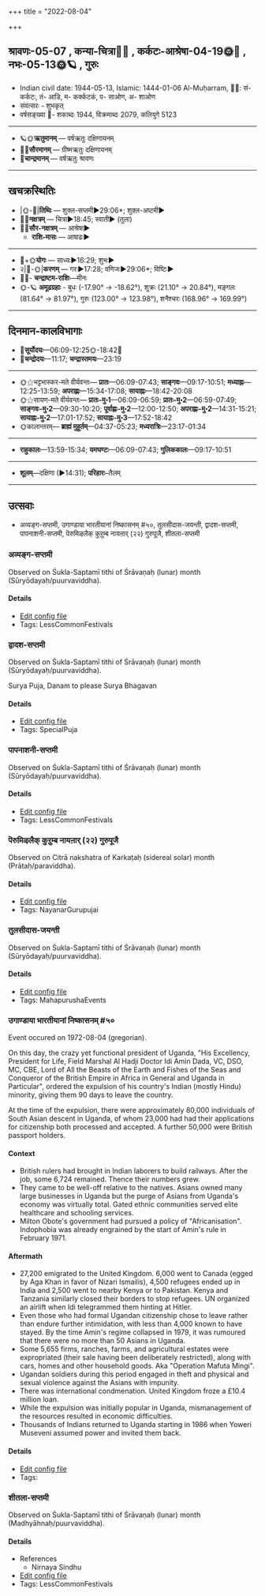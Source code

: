 +++
title = "2022-08-04"

+++
## श्रावणः-05-07  ,  कन्या-चित्रा🌛🌌  ,  कर्कटः-आश्रेषा-04-19🌞🌌  ,  नभः-05-13🌞🪐  ,  गुरुः
- Indian civil date: 1944-05-13, Islamic: 1444-01-06 Al-Muḥarram, 🌌🌞: सं- कर्कटः, तं- आडि, म- कर्क्कटकं, प- साओण, अ- शाओण
- संवत्सरः - शुभकृत्
- वर्षसङ्ख्या 🌛- शकाब्दः 1944, विक्रमाब्दः 2079, कलियुगे 5123
___________________
- 🪐🌞**ऋतुमानम्** — वर्षऋतुः दक्षिणायनम्
- 🌌🌞**सौरमानम्** — ग्रीष्मऋतुः दक्षिणायनम्
- 🌛**चान्द्रमानम्** — वर्षऋतुः श्रावणः
___________________


## खचक्रस्थितिः
- |🌞-🌛|**तिथिः** — शुक्ल-सप्तमी►29:06*; शुक्ल-अष्टमी►  
- 🌌🌛**नक्षत्रम्** — चित्रा►18:45; स्वाती► (तुला)  
- 🌌🌞**सौर-नक्षत्रम्** — आश्रेषा►  
  - **राशि-मासः** — आषाढः► 
___________________
- 🌛+🌞**योगः** — साध्यः►16:29; शुभः►  
- २|🌛-🌞|**करणम्** — गरः►17:28; वणिजः►29:06*; विष्टिः►  
- 🌌🌛- **चन्द्राष्टम-राशिः**—मीनः  
- 🌞-🪐 **अमूढग्रहाः** - बुधः (-17.90° → -18.62°), शुक्रः (21.10° → 20.84°), मङ्गलः (81.64° → 81.97°), गुरुः (123.00° → 123.98°), शनैश्चरः (168.96° → 169.99°)
___________________


## दिनमान-कालविभागाः
- 🌅**सूर्योदयः**—06:09-12:25🌞️-18:42🌇  
- 🌛**चन्द्रोदयः**—11:17; **चन्द्रास्तमयः**—23:19  
___________________
- 🌞⚝भट्टभास्कर-मते वीर्यवन्तः— **प्रातः**—06:09-07:43; **साङ्गवः**—09:17-10:51; **मध्याह्नः**—12:25-13:59; **अपराह्णः**—15:34-17:08; **सायाह्नः**—18:42-20:08  
- 🌞⚝सायण-मते वीर्यवन्तः— **प्रातः-मु॰1**—06:09-06:59; **प्रातः-मु॰2**—06:59-07:49; **साङ्गवः-मु॰2**—09:30-10:20; **पूर्वाह्णः-मु॰2**—12:00-12:50; **अपराह्णः-मु॰2**—14:31-15:21; **सायाह्नः-मु॰2**—17:01-17:52; **सायाह्नः-मु॰3**—17:52-18:42  
- 🌞कालान्तरम्— **ब्राह्मं मुहूर्तम्**—04:37-05:23; **मध्यरात्रिः**—23:17-01:34  
___________________
- **राहुकालः**—13:59-15:34; **यमघण्टः**—06:09-07:43; **गुलिककालः**—09:17-10:51  
___________________
- **शूलम्**—दक्षिणा (►14:31); **परिहारः**–तैलम्  
___________________

## उत्सवाः
- अव्यङ्ग-सप्तमी, उगाण्डाया भारतीयानां निष्कासनम् #५०, तुलसीदास-जयन्ती, द्वादश-सप्तमी, पापनाशनी-सप्तमी, पॆरुमिऴलैक् कुऱुम्ब नायऩार् (२२) गुरुपूजै, शीतला-सप्तमी
### अव्यङ्ग-सप्तमी

Observed on Śukla-Saptamī tithi of Śrāvaṇaḥ (lunar) month (Sūryōdayaḥ/puurvaviddha). 



#### Details
- [Edit config file](https://github.com/jyotisham/adyatithi/blob/master/general/lunar_month/tithi/05/07/avyaGga-saptamI.toml)
- Tags: LessCommonFestivals


### द्वादश-सप्तमी

Observed on Śukla-Saptamī tithi of Śrāvaṇaḥ (lunar) month (Sūryōdayaḥ/puurvaviddha). 

Surya Puja, Danam to please Surya Bhagavan

#### Details
- [Edit config file](https://github.com/jyotisham/adyatithi/blob/master/general/lunar_month/tithi/05/07/dvAdaza-saptamI.toml)
- Tags: SpecialPuja


### पापनाशनी-सप्तमी

Observed on Śukla-Saptamī tithi of Śrāvaṇaḥ (lunar) month (Sūryōdayaḥ/puurvaviddha). 



#### Details
- [Edit config file](https://github.com/jyotisham/adyatithi/blob/master/general/lunar_month/tithi/05/07/pApanAzanI~saptamI.toml)
- Tags: LessCommonFestivals


### पॆरुमिऴलैक् कुऱुम्ब नायऩार् (२२) गुरुपूजै

Observed on Citrā nakshatra of Karkaṭaḥ (sidereal solar) month (Prātaḥ/paraviddha). 



#### Details
- [Edit config file](https://github.com/jyotisham/adyatithi/blob/master/mahApuruSha/nAyanAr/sidereal_solar_month/nakshatra/04/14/perumizhalaik_kur2umba_nAyan2Ar_%2822%29_gurupUjai.toml)
- Tags: NayanarGurupujai


### तुलसीदास-जयन्ती

Observed on Śukla-Saptamī tithi of Śrāvaṇaḥ (lunar) month (Sūryōdayaḥ/puurvaviddha). 



#### Details
- [Edit config file](https://github.com/jyotisham/adyatithi/blob/master/mahApuruSha/vaiShNava-misc/lunar_month/tithi/05/07/tulasIdAsa~jayantI.toml)
- Tags: MahapurushaEvents


### उगाण्डाया भारतीयानां निष्कासनम् #५०

Event occured on 1972-08-04 (gregorian). 

On this day, the crazy yet functional president of Uganda, "His Excellency, President for Life, Field Marshal Al Hadji Doctor Idi Amin Dada, VC, DSO, MC, CBE, Lord of All the Beasts of the Earth and Fishes of the Seas and Conqueror of the British Empire in Africa in General and Uganda in Particular", ordered the expulsion of his country's Indian (mostly Hindu) minority, giving them 90 days to leave the country.

At the time of the expulsion, there were approximately 80,000 individuals of South Asian descent in Uganda, of whom 23,000 had had their applications for citizenship both processed and accepted. A further 50,000 were British passport holders.

#### Context
- British rulers had brought in Indian laborers to build railways. After the job, some 6,724 remained. Thence their numbers grew. 
- They came to be well-off relative to the natives. Asians owned many large businesses in Uganda but the purge of Asians from Uganda's economy was virtually total. Gated ethnic communities served elite healthcare and schooling services.
- Milton Obote's government had pursued a policy of "Africanisation". Indophobia was already engrained by the start of Amin's rule in February 1971.

#### Aftermath
- 27,200 emigrated to the United Kingdom. 6,000 went to Canada (egged by Aga Khan in favor of Nizari Ismailis), 4,500 refugees ended up in India and 2,500 went to nearby Kenya or to Pakistan. Kenya and Tanzania similarly closed their borders to stop refugees. UN organized an airlift when Idi telegrammed them hinting at Hitler.
- Even those who had formal Ugandan citizenship chose to leave rather than endure further intimidation, with less than 4,000 known to have stayed. By the time Amin's regime collapsed in 1979, it was rumoured that there were no more than 50 Asians in Uganda.
- Some 5,655 firms, ranches, farms, and agricultural estates were expropriated (their sale having been deliberately restricted), along with cars, homes and other household goods. Aka  "Operation Mafuta Mingi". 
- Ugandan soldiers during this period engaged in theft and physical and sexual violence against the Asians with impunity.
- There was international condmenation. United Kingdom froze a £10.4 million loan.
- While the expulsion was initially popular in Uganda, mismanagement of the resources resulted in economic difficulties.
- Thousands of Indians returned to Uganda starting in 1986 when Yoweri Museveni assumed power and invited them back.

#### Details
- [Edit config file](https://github.com/jyotisham/adyatithi/blob/master/mahApuruSha/xatra-later/gregorian/day/08/04/uganda-asian-expulsion.toml)
- Tags: 


### शीतला-सप्तमी

Observed on Śukla-Saptamī tithi of Śrāvaṇaḥ (lunar) month (Madhyāhnaḥ/puurvaviddha). 



#### Details
- References
  - Nirnaya Sindhu
- [Edit config file](https://github.com/jyotisham/adyatithi/blob/master/devatA/shakti/lunar_month/tithi/05/07/zItalA~saptamI.toml)
- Tags: LessCommonFestivals


